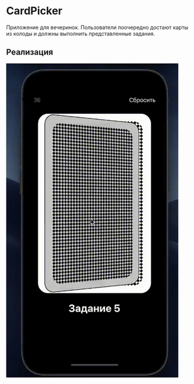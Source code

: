 # CardPicker
Приложение для вечеринок. Пользователи поочередно достают карты из колоды и должны выполнить представленные задания.

## Реализация

![gif](https://github.com/bryakotkin/CardPicker/blob/master/Screenshots/1.gif)